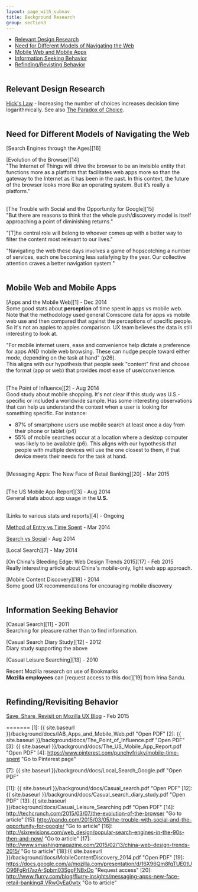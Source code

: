 ```yaml
---
layout: page_with_subnav
title: Background Research
group: section3
---
```


<ul>
	<li><a href="#design">Relevant Design Research</a></li>
	<li><a href="#search">Need for Different Models of Navigating the Web</a></li>
	<li><a href="#mobile">Mobile Web and Mobile Apps</a></li>
	<li><a href="#infoseek">Information Seeking Behavior</a></li>
	<li><a href="#find">Refinding/Revisting Behavior</a></li>
</ul>




<br/><a name="design"></a><h2 style="padding-top: 120px; margin-top: -120px;">Relevant Design Research</h2>

[Hick's Law][9] - Increasing the number of choices increases decision time logarithmically. See also [The Paradox of Choice][10].





<br/><a name="search"></a><h2 style="padding-top: 120px; margin-top: -120px;">Need for Different Models of Navigating the Web</h2>

[Search Engines through the Ages][16]

[Evolution of the Browser][14]
<br/>"The Internet of Things will drive the browser to be an invisible entity that functions more as a platform that facilitates web apps more so than the gateway to the Internet as it has been in the past. In this context, the future of the browser looks more like an operating system. But it’s really a platform."

<br/>[The Trouble with Social and the Opportunity for Google][15]
<br/>"But there are reasons to think that the whole push/discovery model is itself approaching a point of diminishing returns."

"[T]he central role will belong to whoever comes up with a better way to filter the content most relevant to our lives."

"Navigating the web these days involves a game of hopscotching a number of services, each one becoming less satisfying by the year. Our collective attention craves a better navigation system."





<br/><a name="mobile"></a><h2 style="padding-top: 130px;margin-top:-130px;">Mobile Web and Mobile Apps</h2>

[Apps and the Mobile Web][1] - Dec 2014
<br/>Some good stats about <b>perception</b> of time spent in apps vs mobile web. Note that the methodology used general Comscore data for apps vs mobile web use and then compared that against the perceptions of specific people. So it's not an apples to apples comparison. UX team believes the data is still interesting to look at.

"For mobile internet users, ease and convenience help dictate a preference for apps AND mobile web browsing. These can nudge people toward either mode, depending on the task at hand" (p26).
<br/>This aligns with our hypothesis that people seek "content" first and choose the format (app or web) that provides most ease of use/convenience.


<br/>[The Point of Influence][2] - Aug 2014
<br/>Good study about mobile shopping. It's not clear if this study was U.S.-specific or included a worldwide sample. Has some interesting observations that can help us understand the context when a user is looking for something specific. For instance:
<ul>
	<li>87% of smartphone users use mobile search at least once a day from their phone or tablet (p4)</li>
	<li>55% of mobile searches occur at a location where a desktop computer was likely to be available (p6). This aligns with our hypothesis that people with multiple devices will use the one closest to them, if that device meets their needs for the task at hand.</li>
</ul>


<br/>[Messaging Apps: The New Face of Retail Banking][20] - Mar 2015


<br/>[The US Mobile App Report][3] - Aug 2014
<br/>General stats about app usage in the <b>U.S.</b>


<br/>[Links to various stats and reports][4] - Ongoing

[Method of Entry vs Time Spent][5] - Mar 2014

[Search vs Social][6] - Aug 2014

[Local Search][7] - May 2014

[On China's Bleeding Edge: Web Design Trends 2015][17] - Feb 2015
<br/>Really interesting article about China's mobile-only, light web app approach.

[Mobile Content Discovery][18] - 2014
<br/>Some good UX recommendations for encouraging mobile discovery




<br/><a name="infoseek"></a><h2 style="padding-top: 120px; margin-top: -120px;">Information Seeking Behavior</h2>

[Casual Search][11] - 2011
<br/>Searching for pleasure rather than to find information.

[Casual Search Diary Study][12] - 2012
<br/>Diary study supporting the above

[Casual Leisure Searching][13] - 2010

Recent Mozilla research on use of Bookmarks
<br/><b>Mozilla employees</b> can [request access to this doc][19] from Irina Sandu.






<br/><a name="find"></a><h2 style="padding-top: 120px; margin-top: -120px;">Refinding/Revisiting Behavior</h2>

[Save, Share, Revisit on Mozilla UX Blog][6] - Feb 2015






=======
[1]: {{ site.baseurl }}/background/docs/IAB_Apps_and_Mobile_Web.pdf "Open PDF"
[2]: {{ site.baseurl }}/background/docs/The_Point_of_Influence.pdf "Open PDF"
[3]: {{ site.baseurl }}/background/docs/The_US_Mobile_App_Report.pdf "Open PDF"
[4]: https://www.pinterest.com/punchyfrisky/mobile-time-spent "Go to Pinterest page"

[5]: http://www.journalism.org/2014/03/13/social-search-direct/ "Go to arcticle"

[6]: http://searchengineland.com/study-organic-search-drives-51-traffic-social-5-202063 "Go to article"

[7]: {{ site.baseurl }}/background/docs/Local_Search_Google.pdf "Open PDF"

[8]: https://blog.mozilla.org/ux/2015/02/save-share-revisit/ "Go to article"

[9]: http://en.wikipedia.org/wiki/Hick's_law "Go to article"
[10]: http://en.wikipedia.org/wiki/The_Paradox_of_Choice "Go to article"
[11]: {{ site.baseurl }}/background/docs/Casual_search.pdf "Open PDF"
[12]: {{ site.baseurl }}/background/docs/Casual_search_diary_study.pdf "Open PDF"
[13]: {{ site.baseurl }}/background/docs/Casual_Leisure_Searching.pdf "Open PDF"
[14]: http://techcrunch.com/2015/03/07/the-evolution-of-the-browser "Go to article"
[15]: http://pando.com/2015/03/05/the-trouble-with-social-and-the-opportunity-for-google/ "Go to article"
[16]: http://sixrevisions.com/web_design/popular-search-engines-in-the-90s-then-and-now/ "Go to article"
[17]: http://www.smashingmagazine.com/2015/02/13/china-web-design-trends-2015/ "Go to article"
[18]:{{ site.baseurl }}/background/docs/MobileContentDiscovery_2014.pdf "Open PDF"
[19]: https://docs.google.com/a/mozilla.com/presentation/d/16X96Qm8fgTUE0tUO96FgRrl7azA-Spbm03SggFNBxDo "Request access"
[20]: http://www.flurry.com/blog/flurry-insights/messaging-apps-new-face-retail-banking#.VRwGvEa0wtx "Go to article"



